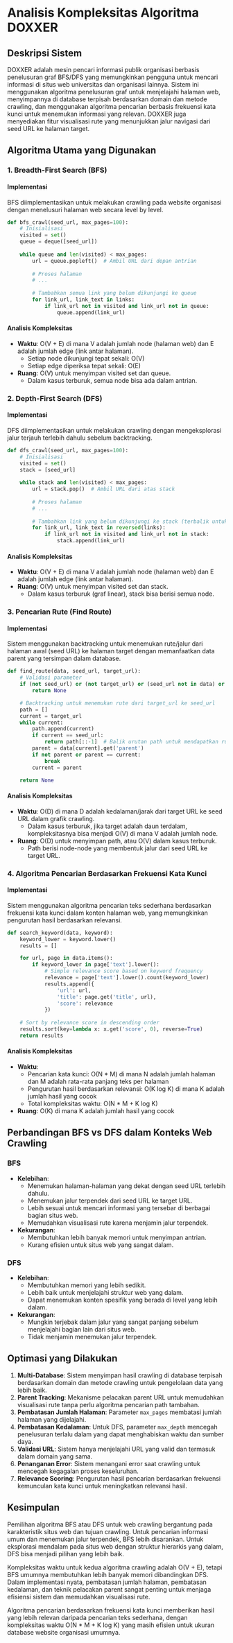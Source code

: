 # Analisis Kompleksitas Algoritma DOXXER

## Deskripsi Sistem
DOXXER adalah mesin pencari informasi publik organisasi berbasis penelusuran graf BFS/DFS yang memungkinkan pengguna untuk mencari informasi di situs web universitas dan organisasi lainnya. Sistem ini menggunakan algoritma penelusuran graf untuk menjelajahi halaman web, menyimpannya di database terpisah berdasarkan domain dan metode crawling, dan menggunakan algoritma pencarian berbasis frekuensi kata kunci untuk menemukan informasi yang relevan. DOXXER juga menyediakan fitur visualisasi rute yang menunjukkan jalur navigasi dari seed URL ke halaman target.

## Algoritma Utama yang Digunakan

### 1. Breadth-First Search (BFS)

#### Implementasi
BFS diimplementasikan untuk melakukan crawling pada website organisasi dengan menelusuri halaman web secara level by level.

```python
def bfs_crawl(seed_url, max_pages=100):
    # Inisialisasi
    visited = set()
    queue = deque([seed_url])
    
    while queue and len(visited) < max_pages:
        url = queue.popleft()  # Ambil URL dari depan antrian
        
        # Proses halaman
        # ...
        
        # Tambahkan semua link yang belum dikunjungi ke queue
        for link_url, link_text in links:
            if link_url not in visited and link_url not in queue:
                queue.append(link_url)
```

#### Analisis Kompleksitas
- **Waktu**: O(V + E) di mana V adalah jumlah node (halaman web) dan E adalah jumlah edge (link antar halaman).
  - Setiap node dikunjungi tepat sekali: O(V)
  - Setiap edge diperiksa tepat sekali: O(E)
- **Ruang**: O(V) untuk menyimpan visited set dan queue.
  - Dalam kasus terburuk, semua node bisa ada dalam antrian.

### 2. Depth-First Search (DFS)

#### Implementasi
DFS diimplementasikan untuk melakukan crawling dengan mengeksplorasi jalur terjauh terlebih dahulu sebelum backtracking.

```python
def dfs_crawl(seed_url, max_pages=100):
    # Inisialisasi
    visited = set()
    stack = [seed_url]
    
    while stack and len(visited) < max_pages:
        url = stack.pop()  # Ambil URL dari atas stack
        
        # Proses halaman
        # ...
        
        # Tambahkan link yang belum dikunjungi ke stack (terbalik untuk mempertahankan urutan)
        for link_url, link_text in reversed(links):
            if link_url not in visited and link_url not in stack:
                stack.append(link_url)
```

#### Analisis Kompleksitas
- **Waktu**: O(V + E) di mana V adalah jumlah node (halaman web) dan E adalah jumlah edge (link antar halaman).
- **Ruang**: O(V) untuk menyimpan visited set dan stack.
  - Dalam kasus terburuk (graf linear), stack bisa berisi semua node.

### 3. Pencarian Rute (Find Route)

#### Implementasi
Sistem menggunakan backtracking untuk menemukan rute/jalur dari halaman awal (seed URL) ke halaman target dengan memanfaatkan data parent yang tersimpan dalam database.

```python
def find_route(data, seed_url, target_url):
    # Validasi parameter
    if (not seed_url) or (not target_url) or (seed_url not in data) or (target_url not in data):
        return None

    # Backtracking untuk menemukan rute dari target_url ke seed_url
    path = []
    current = target_url
    while current:
        path.append(current)
        if current == seed_url:
            return path[::-1]  # Balik urutan path untuk mendapatkan rute dari seed ke target
        parent = data[current].get('parent')
        if not parent or parent == current:
            break
        current = parent

    return None
```

#### Analisis Kompleksitas
- **Waktu**: O(D) di mana D adalah kedalaman/jarak dari target URL ke seed URL dalam grafik crawling.
  - Dalam kasus terburuk, jika target adalah daun terdalam, kompleksitasnya bisa menjadi O(V) di mana V adalah jumlah node.
- **Ruang**: O(D) untuk menyimpan path, atau O(V) dalam kasus terburuk.
  - Path berisi node-node yang membentuk jalur dari seed URL ke target URL.

### 4. Algoritma Pencarian Berdasarkan Frekuensi Kata Kunci

#### Implementasi
Sistem menggunakan algoritma pencarian teks sederhana berdasarkan frekuensi kata kunci dalam konten halaman web, yang memungkinkan pengurutan hasil berdasarkan relevansi.

```python
def search_keyword(data, keyword):
    keyword_lower = keyword.lower()
    results = []

    for url, page in data.items():
        if keyword_lower in page['text'].lower():
            # Simple relevance score based on keyword frequency
            relevance = page['text'].lower().count(keyword_lower)
            results.append({
                'url': url, 
                'title': page.get('title', url),
                'score': relevance
            })
    
    # Sort by relevance score in descending order
    results.sort(key=lambda x: x.get('score', 0), reverse=True)
    return results
```

#### Analisis Kompleksitas
- **Waktu**: 
  - Pencarian kata kunci: O(N * M) di mana N adalah jumlah halaman dan M adalah rata-rata panjang teks per halaman
  - Pengurutan hasil berdasarkan relevansi: O(K log K) di mana K adalah jumlah hasil yang cocok
  - Total kompleksitas waktu: O(N * M + K log K)
- **Ruang**: O(K) di mana K adalah jumlah hasil yang cocok

## Perbandingan BFS vs DFS dalam Konteks Web Crawling

### BFS
- **Kelebihan**:
  - Menemukan halaman-halaman yang dekat dengan seed URL terlebih dahulu.
  - Menemukan jalur terpendek dari seed URL ke target URL.
  - Lebih sesuai untuk mencari informasi yang tersebar di berbagai bagian situs web.
  - Memudahkan visualisasi rute karena menjamin jalur terpendek.
- **Kekurangan**:
  - Membutuhkan lebih banyak memori untuk menyimpan antrian.
  - Kurang efisien untuk situs web yang sangat dalam.

### DFS
- **Kelebihan**:
  - Membutuhkan memori yang lebih sedikit.
  - Lebih baik untuk menjelajahi struktur web yang dalam.
  - Dapat menemukan konten spesifik yang berada di level yang lebih dalam.
- **Kekurangan**:
  - Mungkin terjebak dalam jalur yang sangat panjang sebelum menjelajahi bagian lain dari situs web.
  - Tidak menjamin menemukan jalur terpendek.

## Optimasi yang Dilakukan
1. **Multi-Database**: Sistem menyimpan hasil crawling di database terpisah berdasarkan domain dan metode crawling untuk pengelolaan data yang lebih baik.
2. **Parent Tracking**: Mekanisme pelacakan parent URL untuk memudahkan visualisasi rute tanpa perlu algoritma pencarian path tambahan.
3. **Pembatasan Jumlah Halaman**: Parameter `max_pages` membatasi jumlah halaman yang dijelajahi.
4. **Pembatasan Kedalaman**: Untuk DFS, parameter `max_depth` mencegah penelusuran terlalu dalam yang dapat menghabiskan waktu dan sumber daya.
5. **Validasi URL**: Sistem hanya menjelajahi URL yang valid dan termasuk dalam domain yang sama.
6. **Penanganan Error**: Sistem menangani error saat crawling untuk mencegah kegagalan proses keseluruhan.
7. **Relevance Scoring**: Pengurutan hasil pencarian berdasarkan frekuensi kemunculan kata kunci untuk meningkatkan relevansi hasil.

## Kesimpulan
Pemilihan algoritma BFS atau DFS untuk web crawling bergantung pada karakteristik situs web dan tujuan crawling. Untuk pencarian informasi umum dan menemukan jalur terpendek, BFS lebih disarankan. Untuk eksplorasi mendalam pada situs web dengan struktur hierarkis yang dalam, DFS bisa menjadi pilihan yang lebih baik.

Kompleksitas waktu untuk kedua algoritma crawling adalah O(V + E), tetapi BFS umumnya membutuhkan lebih banyak memori dibandingkan DFS. Dalam implementasi nyata, pembatasan jumlah halaman, pembatasan kedalaman, dan teknik pelacakan parent sangat penting untuk menjaga efisiensi sistem dan memudahkan visualisasi rute.

Algoritma pencarian berdasarkan frekuensi kata kunci memberikan hasil yang lebih relevan daripada pencarian teks sederhana, dengan kompleksitas waktu O(N * M + K log K) yang masih efisien untuk ukuran database website organisasi umumnya.